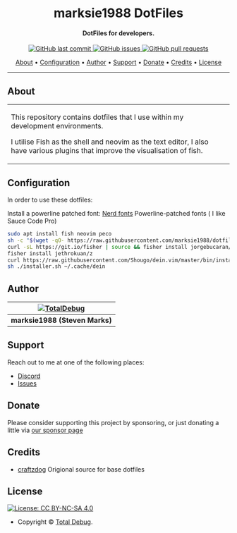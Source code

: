 <h1 align="center">
  <br>
  marksie1988 DotFiles
</h1>

<h4 align="center">DotFiles for developers.</h4>

<p align="center">
    <a href="https://github.com/marksie1988/dotfiles/commits/master">
    <img src="https://img.shields.io/github/last-commit/marksie1988/dotfiles.svg?style=flat-square&logo=github&logoColor=white"
         alt="GitHub last commit">
    <a href="https://github.com/marksie1988/dotfiles/issues">
    <img src="https://img.shields.io/github/issues-raw/marksie1988/dotfiles.svg?style=flat-square&logo=github&logoColor=white"
         alt="GitHub issues">
    <a href="https://github.com/marksie1988/dotfiles/pulls">
    <img src="https://img.shields.io/github/issues-pr-raw/marksie1988/dotfiles.svg?style=flat-square&logo=github&logoColor=white"
         alt="GitHub pull requests">
</p>

<p align="center">
  <a href="#about">About</a> •
  <a href="#configuration">Configuration</a> •
  <a href="#author">Author</a> •
  <a href="#support">Support</a> •
  <a href="#donate">Donate</a> •
  <a href="#credits">Credits</a> •
  <a href="#license">License</a>
</p>

---

## About

<table>
<tr>
<td>

This repository contains dotfiles that I use within my development environments.

I utilise Fish as the shell and neovim as the text editor, I also have various plugins
that improve the visualisation of fish.

</td>
</tr>
</table>

## Configuration

In order to use these dotfiles:

Install a powerline patched font: [Nerd fonts](https://github.com/ryanoasis/nerd-fonts) Powerline-patched fonts ( I like Sauce Code Pro)

```sh
sudo apt install fish neovim peco
sh -c "$(wget -qO- https://raw.githubusercontent.com/marksie1988/dotfiles/master/install.sh)"
curl -sL https://git.io/fisher | source && fisher install jorgebucaran/fisher
fisher install jethrokuan/z
curl https://raw.githubusercontent.com/Shougo/dein.vim/master/bin/installer.sh > installer.sh
sh ./installer.sh ~/.cache/dein
```

## Author

| [![TotalDebug](https://totaldebug.uk/assets/images/logo.png)](https://linkedin.com/in/marksie1988) 	|
|:-------------------------:     |
| **marksie1988 (Steven Marks)** |

## Support

Reach out to me at one of the following places:

- [Discord](https://discord.gg/6fmekudc8Q)
- [Issues](https://github.com/marksie1988/dotfiles/issues/new/choose)

## Donate

Please consider supporting this project by sponsoring, or just donating a little via [our sponsor page](https://github.com/sponsors/marksie1988)

## Credits
 - [craftzdog](https://github.com/craftzdog) Origional source for base dotfiles

## License

[![License: CC BY-NC-SA 4.0](https://img.shields.io/badge/License-CC%20BY--NC--SA%204.0-orange.svg?style=flat-square)](https://creativecommons.org/licenses/by-nc-sa/4.0/)

- Copyright © [Total Debug](https://totaldebug.uk "Total Debug").
